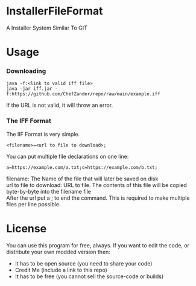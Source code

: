 # InstallerFileFormat
A Installer System Similar To GIT

# Usage
### Downloading
```
java -f:<link to valid iff file>
java -jar iff.jar -f:https://github.com/ChefZander/repo/raw/main/example.iff
```
If the URL is not valid, it will throw an error.

### The IFF Format
The IIF Format is very simple.
```
<filename>=<url to file to download>;
```
You can put multiple file declarations on one line:
```
a=https://example.com/a.txt;c=https://example.com/b.txt;
```
filename: The Name of the file that will later be saved on disk <br>
url to file to download: URL to file. The contents of this file will be copied byte-by-byte into the filename file <br> 
After the url put a ; to end the command. This is required to make multiple files per line possible.<br>

# License
You can use this program for free, always.
If you want to edit the code, or distribute your own modded version then:
- It has to be open source (you need to share your code)
- Credit Me (include a link to this repo)
- It has to be free (you cannot sell the source-code or builds)
